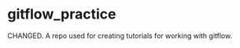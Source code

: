 gitflow_practice
================
CHANGED.
A repo used for creating tutorials for working with gitflow.
